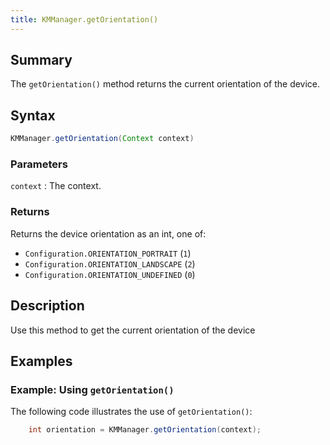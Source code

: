 ```yaml
---
title: KMManager.getOrientation()
---
```


## Summary

The `getOrientation()` method returns the current orientation of the device.

## Syntax

```java
KMManager.getOrientation(Context context)
```

### Parameters

`context`
: The context.

### Returns
Returns the device orientation as an int, one of: 

* `Configuration.ORIENTATION_PORTRAIT` (`1`)
* `Configuration.ORIENTATION_LANDSCAPE` (`2`)
* `Configuration.ORIENTATION_UNDEFINED` (`0`)

## Description
Use this method to get the current orientation of the device

## Examples

### Example: Using `getOrientation()`

The following code illustrates the use of `getOrientation()`:
```java
    int orientation = KMManager.getOrientation(context);
```
